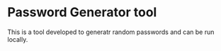 # Password Generator tool

This is a tool developed to generatr random passwords and can be run locally.
